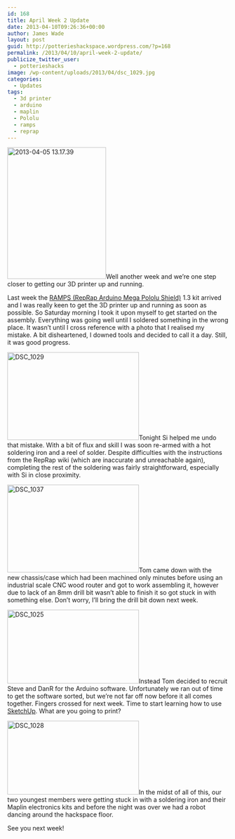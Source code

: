 ```yaml
---
id: 168
title: April Week 2 Update
date: 2013-04-10T09:26:36+00:00
author: James Wade
layout: post
guid: http://potterieshackspace.wordpress.com/?p=168
permalink: /2013/04/10/april-week-2-update/
publicize_twitter_user:
  - potterieshacks
image: /wp-content/uploads/2013/04/dsc_1029.jpg
categories:
  - Updates
tags:
  - 3d printer
  - arduino
  - maplin
  - Pololu
  - ramps
  - reprap
---
```

[<img class="size-medium wp-image-182 alignleft" alt="2013-04-05 13.17.39" src="/wp-content/uploads/2013/04/2013-04-05-13-17-39.jpg?w=225" width="225" height="300" srcset="/wp-content/uploads/2013/04/2013-04-05-13-17-39.jpg 2448w, /wp-content/uploads/2013/04/2013-04-05-13-17-39-225x300.jpg 225w, /wp-content/uploads/2013/04/2013-04-05-13-17-39-768x1024.jpg 768w" sizes="(max-width: 225px) 100vw, 225px" />](/wp-content/uploads/2013/04/2013-04-05-13-17-39.jpg)Well another week and we&#8217;re one step closer to getting our 3D printer up and running.

Last week the [RAMPS (RepRap Arduino Mega Pololu Shield)](http://web.archive.org/web/20121119111249/http://reprap.org/wiki/RAMPS_1.3) 1.3 kit arrived and I was really keen to get the 3D printer up and running as soon as possible. So Saturday morning I took it upon myself to get started on the assembly. Everything was going well until I soldered something in the wrong place. It wasn&#8217;t until I cross reference with a photo that I realised my mistake. A bit disheartened, I downed tools and decided to call it a day. Still, it was good progress.

[<img class="size-medium wp-image-173 alignleft" alt="DSC_1029" src="/wp-content/uploads/2013/04/dsc_1029.jpg?w=300" width="300" height="200" srcset="/wp-content/uploads/2013/04/dsc_1029.jpg 3872w, /wp-content/uploads/2013/04/dsc_1029-300x200.jpg 300w, /wp-content/uploads/2013/04/dsc_1029-1024x685.jpg 1024w" sizes="(max-width: 300px) 100vw, 300px" />](/wp-content/uploads/2013/04/dsc_1029.jpg)Tonight Si helped me undo that mistake. With a bit of flux and skill I was soon re-armed with a hot soldering iron and a reel of solder. Despite difficulties with the instructions from the RepRap wiki (which are inaccurate and unreachable again), completing the rest of the soldering was fairly straightforward, especially with Si in close proximity.

[<img class="size-medium wp-image-181 alignleft" alt="DSC_1037" src="/wp-content/uploads/2013/04/dsc_1037.jpg?w=300" width="300" height="200" srcset="/wp-content/uploads/2013/04/dsc_1037.jpg 3872w, /wp-content/uploads/2013/04/dsc_1037-300x200.jpg 300w, /wp-content/uploads/2013/04/dsc_1037-1024x685.jpg 1024w" sizes="(max-width: 300px) 100vw, 300px" />](/wp-content/uploads/2013/04/dsc_1037.jpg)Tom came down with the new chassis/case which had been machined only minutes before using an industrial scale CNC wood router and got to work assembling it, however due to lack of an 8mm drill bit wasn&#8217;t able to finish it so got stuck in with something else. Don&#8217;t worry, I&#8217;ll bring the drill bit down next week.

[<img class="size-medium wp-image-170 alignleft" alt="DSC_1025" src="/wp-content/uploads/2013/04/dsc_1025.jpg?w=300" width="300" height="168" srcset="/wp-content/uploads/2013/04/dsc_1025.jpg 3840w, /wp-content/uploads/2013/04/dsc_1025-300x168.jpg 300w, /wp-content/uploads/2013/04/dsc_1025-1024x576.jpg 1024w" sizes="(max-width: 300px) 100vw, 300px" />](/wp-content/uploads/2013/04/dsc_1025.jpg)Instead Tom decided to recruit Steve and DanR for the Arduino software. Unfortunately we ran out of time to get the software sorted, but we&#8217;re not far off now before it all comes together. Fingers crossed for next week. Time to start learning how to use [SketchUp](http://www.sketchup.com/). What are you going to print?

[<img class="size-medium wp-image-172 alignleft" alt="DSC_1028" src="/wp-content/uploads/2013/04/dsc_1028.jpg?w=300" width="300" height="168" srcset="/wp-content/uploads/2013/04/dsc_1028.jpg 3840w, /wp-content/uploads/2013/04/dsc_1028-300x168.jpg 300w, /wp-content/uploads/2013/04/dsc_1028-1024x576.jpg 1024w" sizes="(max-width: 300px) 100vw, 300px" />](/wp-content/uploads/2013/04/dsc_1028.jpg)In the midst of all of this, our two youngest members were getting stuck in with a soldering iron and their Maplin electronics kits and before the night was over we had a robot dancing around the hackspace floor.

<p style="text-align:center;">
  <span class="embed-youtube" style="text-align:center; display: block;"></span>
</p>

<p style="text-align:left;">
  See you next week!
</p>